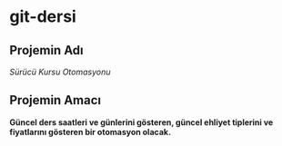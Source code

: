 # git-dersi

## Projemin Adı
*Sürücü Kursu Otomasyonu*
## Projemin Amacı
**Güncel ders saatleri ve günlerini gösteren, güncel ehliyet tiplerini ve fiyatlarını gösteren bir otomasyon olacak.**
